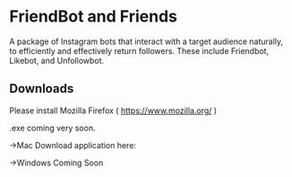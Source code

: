 # FriendBot and Friends

A package of Instagram bots that interact with a target audience naturally, to efficiently and effectively return followers. These include Friendbot, Likebot, and Unfollowbot.

## Downloads
Please install Mozilla Firefox ( https://www.mozilla.org/ )

.exe coming very soon.

->Mac
  Download application here: 
  
->Windows
  Coming Soon

